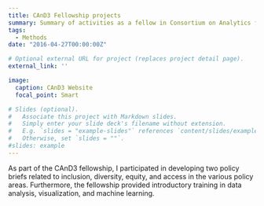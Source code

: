 ```yaml
---
title: CAnD3 Fellowship projects
summary: Summary of activities as a fellow in Consortium on Analytics for Data-Driven Decision-Making (CAnD3)
tags:
  - Methods
date: "2016-04-27T00:00:00Z"

# Optional external URL for project (replaces project detail page).
external_link: ''

image:
  caption: CAnD3 Website
  focal_point: Smart

# Slides (optional).
#   Associate this project with Markdown slides.
#   Simply enter your slide deck's filename without extension.
#   E.g. `slides = "example-slides"` references `content/slides/example-slides.md`.
#   Otherwise, set `slides = ""`.
#slides: example
---
```


As part of the CAnD3 fellowship, I participated in developing two policy briefs related to inclusion, diversity, equity, and access in the various policy areas. Furthermore, the fellowship provided introductory training in data analysis, visualization, and machine learning. 
